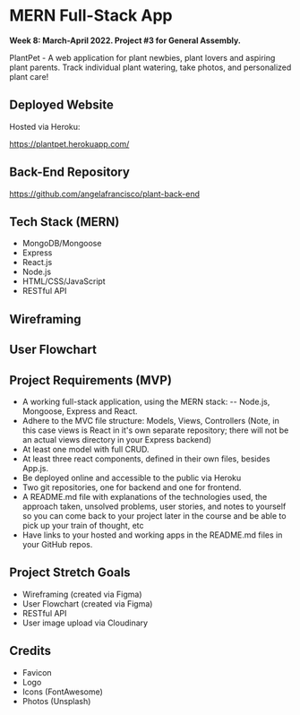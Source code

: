 # MERN Full-Stack App

**Week 8: March-April 2022. Project #3 for General Assembly.**

PlantPet - A web application for plant newbies, plant lovers and aspiring plant parents. Track individual plant watering, take photos, and personalized plant care!

## Deployed Website

Hosted via Heroku:

https://plantpet.herokuapp.com/

## Back-End Repository
https://github.com/angelafrancisco/plant-back-end

## Tech Stack (MERN)

- MongoDB/Mongoose
- Express
- React.js
- Node.js
- HTML/CSS/JavaScript
- RESTful API

## Wireframing

<!-- show images here -->

## User Flowchart

<!-- show images here -->

## Project Requirements (MVP)

- A working full-stack application, using the MERN stack: 
    -- Node.js, Mongoose, Express and React.
- Adhere to the MVC file structure: Models, Views, Controllers (Note, in this case views is React in it's own separate repository; there will not be an actual views directory in your Express backend)
- At least one model with full CRUD.
- At least three react components, defined in their own files, besides App.js.
- Be deployed online and accessible to the public via Heroku
- Two git repositories, one for backend and one for frontend.
- A README.md file with explanations of the technologies used, the approach taken, unsolved problems, user stories, and notes to yourself so you can come back to your project later in the course and be able to pick up your train of thought, etc
- Have links to your hosted and working apps in the README.md files in your GitHub repos.

## Project Stretch Goals

- Wireframing (created via Figma)
- User Flowchart (created via Figma)
- RESTful API
- User image upload via Cloudinary

## Credits

- Favicon
- Logo
- Icons (FontAwesome)
- Photos (Unsplash)